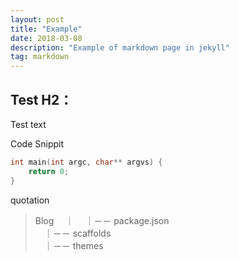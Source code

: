 ```yaml
---
layout: post
title: "Example"
date: 2018-03-08 
description: "Example of markdown page in jekyll"
tag: markdown
---   
```




## Test H2：
Test text

Code Snippit
```c
int main(int argc, char** argvs) {
    return 0;
}
```
quotation
> Blog
> 　｜
> 　｜－－ package.json          
> 　｜－－ scaffolds          
> 　｜－－ themes          　　　　　
　　　
